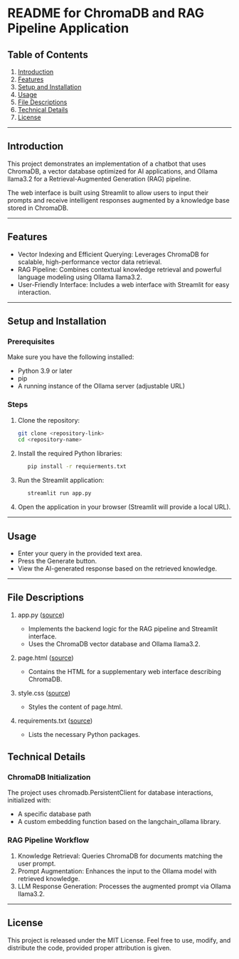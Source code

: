 # README for ChromaDB and RAG Pipeline Application

## Table of Contents

1. [Introduction](#introduction)
2. [Features](#features)
3. [Setup and Installation](#setup-and-installation)
4. [Usage](#usage)
5. [File Descriptions](#file-descriptions)
6. [Technical Details](#technical-details)
7. [License](#license)

---

## Introduction
This project demonstrates an implementation of a chatbot that uses ChromaDB, a vector database optimized for AI applications, and Ollama llama3.2 for a Retrieval-Augmented Generation (RAG) pipeline.

The web interface is built using Streamlit to allow users to input their prompts and receive intelligent responses augmented by a knowledge base stored in ChromaDB.

---

## Features
- Vector Indexing and Efficient Querying: Leverages ChromaDB for scalable, high-performance vector data retrieval.
- RAG Pipeline: Combines contextual knowledge retrieval and powerful language modeling using Ollama llama3.2.
- User-Friendly Interface: Includes a web interface with Streamlit for easy interaction.

---

## Setup and Installation

### Prerequisites
Make sure you have the following installed:
- Python 3.9 or later
- pip
- A running instance of the Ollama server (adjustable URL)

### Steps
1. Clone the repository:
   ```bash
   git clone <repository-link>
   cd <repository-name>
2. Install the required Python libraries:
   ```bash
      pip install -r requierments.txt
3. Run the Streamlit application:
   ```bash
      streamlit run app.py
4. Open the application in your browser (Streamlit will provide a local URL).

---

## Usage
- Enter your query in the provided text area.
- Press the Generate button.
- View the AI-generated response based on the retrieved knowledge.

---

## File Descriptions

1. app.py ([source](src/app.py))  
   - Implements the backend logic for the RAG pipeline and Streamlit interface.  
   - Uses the ChromaDB vector database and Ollama llama3.2.

2. page.html ([source](src/page.html))  
   - Contains the HTML for a supplementary web interface describing ChromaDB.  

3. style.css ([source](src/style.css))  
   - Styles the content of page.html.  

4. requirements.txt ([source](requirements.txt))  
   - Lists the necessary Python packages.  


## Technical Details

### ChromaDB Initialization
The project uses chromadb.PersistentClient for database interactions, initialized with:
- A specific database path
- A custom embedding function based on the langchain_ollama library.

### RAG Pipeline Workflow
1. Knowledge Retrieval: Queries ChromaDB for documents matching the user prompt.
2. Prompt Augmentation: Enhances the input to the Ollama model with retrieved knowledge.
3. LLM Response Generation: Processes the augmented prompt via Ollama llama3.2.

---

## License
This project is released under the MIT License. Feel free to use, modify, and distribute the code, provided proper attribution is given.
   
